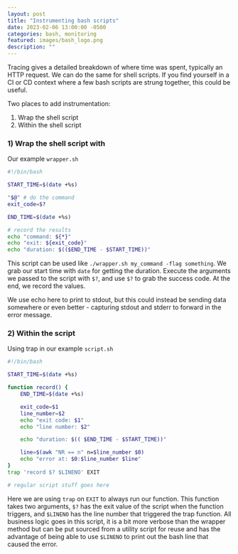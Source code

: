 ```yaml
---
layout: post
title: "Instrumenting bash scripts"
date: 2023-02-06 13:00:00 -0500
categories: bash, monitoring
featured: images/bash_logo.png
description: ""
---
```


Tracing gives a detailed breakdown of where time was spent, typically an HTTP request. We can do the same for shell scripts. If you find yourself in a CI or CD context where a few bash scripts are strung together, this could be useful.

Two places to add instrumentation:

1. Wrap the shell script
2. Within the shell script

### 1) Wrap the shell script with

Our example `wrapper.sh`

```bash
#!/bin/bash

START_TIME=$(date +%s)

"$@" # do the command
exit_code=$?

END_TIME=$(date +%s)

# record the results
echo "command: ${*}"
echo "exit: ${exit_code}"
echo "duration: $(($END_TIME - $START_TIME))"
```

This script can be used like `./wrapper.sh my_command -flag something`. We grab our start time with `date` for getting the duration. Execute the arguments we passed to the script with `$?`, and use `$?` to grab the success code. At the end, we record the values.

We use echo here to print to stdout, but this could instead be sending data somewhere or even better - capturing stdout and stderr to forward in the error message.

### 2) Within the script

Using trap in our example `script.sh`

```bash
#!/bin/bash

START_TIME=$(date +%s)

function record() {
    END_TIME=$(date +%s)

    exit_code=$1
    line_number=$2
    echo "exit code: $1"
    echo "line number: $2"

    echo "duration: $(( $END_TIME - $START_TIME))"

    line=$(awk "NR == n" n=$line_number $0)
    echo "error at: $0:$line_number $line"
}
trap 'record $? $LINENO' EXIT

# regular script stuff goes here
```

Here we are using `trap` on `EXIT` to always run our function. This function takes two arguments, `$?` has the exit value of the script when the function triggers, and `$LINENO` has the line number that triggered the trap function. All business logic goes in this script, it is a bit more verbose than the wrapper method but can be put sourced from a utility script for reuse and has the advantage of being able to use `$LINENO` to print out the bash line that caused the error.